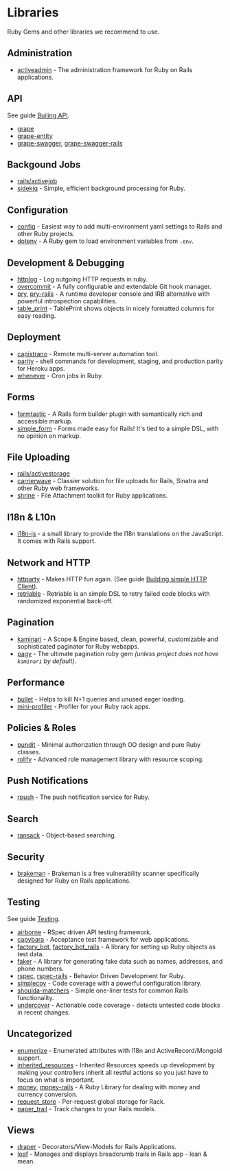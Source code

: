# Libraries

Ruby Gems and other libraries we recommend to use.

## Administration

* [activeadmin](https://github.com/activeadmin/activeadmin) - The administration framework for Ruby on Rails applications.

## API

See guide [Builing API](building_api.md).

* [grape](https://github.com/ruby-grape/grape)
* [grape-entity](https://github.com/ruby-grape/grape-entity)
* [grape-swagger](https://github.com/ruby-grape/grape-swagger), [grape-swagger-rails](https://github.com/ruby-grape/grape-swagger-rails)

## Backgound Jobs

* [rails/activejob](https://guides.rubyonrails.org/active_job_basics.html)
* [sidekiq](https://github.com/mperham/sidekiq) - Simple, efficient background processing for Ruby.

## Configuration

* [config](https://github.com/rubyconfig/config) - Easiest way to add multi-environment yaml settings to Rails and other Ruby projects.
* [dotenv](https://github.com/bkeepers/dotenv) - A Ruby gem to load environment variables from `.env`.

## Development & Debugging

* [httplog](https://github.com/trusche/httplog) - Log outgoing HTTP requests in ruby.
* [overcommit](https://github.com/brigade/overcommit) - A fully configurable and extendable Git hook manager.
* [pry](https://github.com/pry/pry), [pry-rails](https://github.com/rweng/pry-rails) - A runtime developer console and IRB alternative with powerful introspection capabilities.
* [table_print](http://tableprintgem.com/) - TablePrint shows objects in nicely formatted columns for easy reading.

## Deployment

* [capistrano](https://github.com/capistrano/capistrano) - Remote multi-server automation tool.
* [parity](https://github.com/thoughtbot/parity) - shell commands for development, staging, and production parity for Heroku apps.
* [whenever](https://github.com/javan/whenever) - Cron jobs in Ruby.

## Forms

* [formtastic](https://github.com/justinfrench/formtastic) - A Rails form builder plugin with semantically rich and accessible markup.
* [simple_form](https://github.com/heartcombo/simple_form) - Forms made easy for Rails! It's tied to a simple DSL, with no opinion on markup.

## File Uploading

* [rails/activestorage](https://guides.rubyonrails.org/active_storage_overview.html)
* [carrierwave](https://github.com/carrierwaveuploader/carrierwave) - Classier solution for file uploads for Rails, Sinatra and other Ruby web frameworks.
* [shrine](https://shrinerb.com) - File Attachment toolkit for Ruby applications.

## I18n & L10n

* [i18n-js](https://github.com/fnando/i18n-js) - a small library to provide the I18n translations on the JavaScript. It comes with Rails support.

## Network and HTTP

* [httparty](https://github.com/jnunemaker/httparty) - Makes HTTP fun again. (See guide [Building simple HTTP Client](../guides/building_simple_http_client.md)).
* [retriable](https://github.com/kamui/retriable) - Retriable is an simple DSL to retry failed code blocks with randomized exponential back-off.

## Pagination

* [kaminari](https://github.com/kaminari/kaminari) - A Scope & Engine based, clean, powerful, customizable and sophisticated paginator for Ruby webapps.
* [pagy](https://github.com/ddnexus/pagy) - The ultimate pagination ruby gem _(unless project does not have `kaminari` by default)_.

## Performance

* [bullet](https://github.com/flyerhzm/bullet) - Helps to kill N+1 queries and unused eager loading.
* [mini-profiler](https://github.com/MiniProfiler/rack-mini-profiler) - Profiler for your Ruby rack apps.

## Policies & Roles

* [pundit](https://github.com/varvet/pundit) - Minimal authorization through OO design and pure Ruby classes.
* [rolify](https://github.com/RolifyCommunity/rolify) - Advanced role management library with resource scoping.

## Push Notifications

* [rpush](https://github.com/rpush/rpush) - The push notification service for Ruby.

## Search

* [ransack](https://github.com/activerecord-hackery/ransack) - Object-based searching.

## Security

* [brakeman](https://brakemanscanner.org) - Brakeman is a free vulnerability scanner specifically designed for Ruby on Rails applications.

## Testing

See guide [Testing](testing.md).

* [airborne](https://github.com/brooklynDev/airborne) - RSpec driven API testing framework.
* [capybara](https://github.com/teamcapybara/capybara) - Acceptance test framework for web applications.
* [factory_bot](https://github.com/thoughtbot/factory_bot), [factory_bot_rails](https://github.com/thoughtbot/factory_bot_rails) - A library for setting up Ruby objects as test data.
* [faker](https://github.com/stympy/faker) - A library for generating fake data such as names, addresses, and phone numbers.
* [rspec](https://github.com/rspec/rspec), [rspec-rails](https://github.com/rspec/rspec-rails) - Behavior Driven Development for Ruby.
* [simplecov](https://github.com/colszowka/simplecov) - Code coverage with a powerful configuration library.
* [shoulda-matchers](https://github.com/thoughtbot/shoulda-matchers) - Simple one-liner tests for common Rails functionality.
* [undercover](https://github.com/grodowski/undercover) - Actionable code coverage - detects untested code blocks in recent changes.

## Uncategorized

* [enumerize](https://github.com/brainspec/enumerize) - Enumerated attributes with I18n and ActiveRecord/Mongoid support.
* [inherited_resources](https://github.com/activeadmin/inherited_resources) - Inherited Resources speeds up development by making your controllers inherit all restful actions so you just have to focus on what is important.
* [money](https://github.com/Rubymoney/money), [money-rails](https://github.com/RubyMoney/money-rails) - A Ruby Library for dealing with money and currency conversion.
* [request_store](https://github.com/steveklabnik/request_store) - Per-request global storage for Rack.
* [paper_trail](https://github.com/paper-trail-gem/paper_trail) - Track changes to your Rails models.

## Views

* [draper](https://github.com/drapergem/draper) - Decorators/View-Models for Rails Applications.
* [loaf](https://github.com/piotrmurach/loaf) - Manages and displays breadcrumb trails in Rails app - lean & mean.
